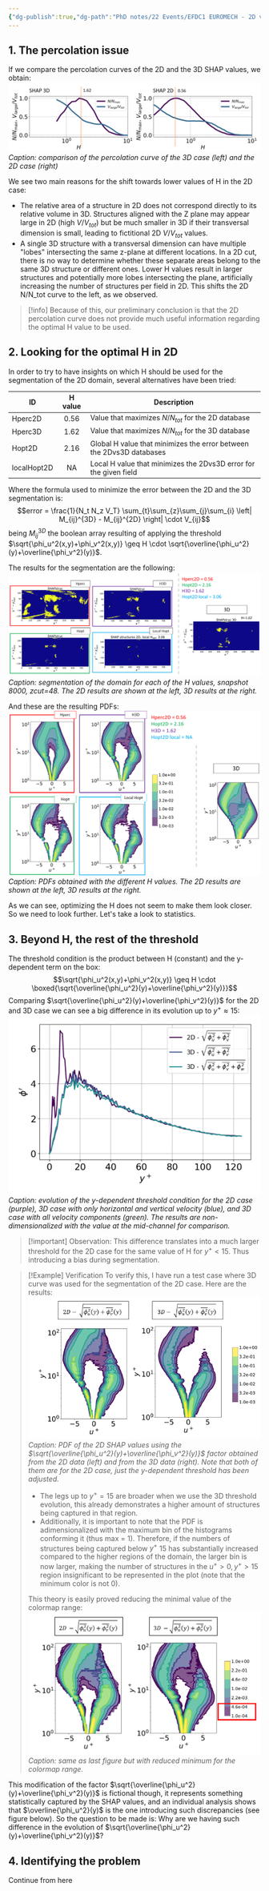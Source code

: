 ```yaml
---
{"dg-publish":true,"dg-path":"PhD notes/22 Events/EFDC1 EUROMECH - 2D vs 3D SHAP/SHAP structures analysis.md","permalink":"/ph-d-notes/22-events/efdc-1-euromech-2-d-vs-3-d-shap/shap-structures-analysis/"}
---
```


## 1. The percolation issue
If we compare the percolation curves of the 2D and the 3D SHAP values, we obtain:
![SHAP structures analysis-attachment-1.png|700](/img/user/9%20Operational/91%20Assets/SHAP%20structures%20analysis-attachment-1.png)
*Caption: comparison of the percolation curve of the 3D case (left) and the 2D case (right)*

We see two main reasons for the shift towards lower values of H in the 2D case:
- The relative area of a structure in 2D does not correspond directly to its relative volume in 3D. Structures aligned with the Z plane may appear large in 2D (high $V/V_{tot}$) but be much smaller in 3D if their transversal dimension is small, leading to fictitional 2D $V/V_{tot}$ values.
- A single 3D structure with a transversal dimension can have multiple "lobes" intersecting the same z-plane at different locations. In a 2D cut, there is no way to determine whether these separate areas belong to the same 3D structure or different ones. Lower H values result in larger structures and potentially more lobes intersecting the plane, artificially increasing the number of structures per field in 2D. This shifts the 2D N/N_tot curve to the left, as we observed.

> [!info] Because of this, our preliminary conclusion is that the 2D percolation curve does not provide much useful information regarding the optimal H value to be used.

## 2. Looking for the optimal H in 2D
In order to try to have insights on which H should be used for the segmentation of the 2D domain, several alternatives have been tried:

| ID          | H value | Description                                                          |
| ----------- | :-----: | -------------------------------------------------------------------- |
| Hperc2D     |  0.56   | Value that maximizes $N/N_{tot}$ for the 2D database                 |
| Hperc3D     |  1.62   | Value that maximizes $N/N_{tot}$ for the 3D database                 |
| Hopt2D      |  2.16   | Global H value that minimizes the error between the 2Dvs3D databases |
| localHopt2D |   NA    | Local H value that minimizes the 2Dvs3D error for the given field    |

Where the formula used to minimize the error between the 2D and the 3D segmentation is:
$$error = \frac{1}{N_t N_z V_T} \sum_{t}\sum_{z}\sum_{j}\sum_{i} \left| M_{ij}^{3D} - M_{ij}^{2D} \right| \cdot V_{ij}$$
being $M_{ij}^{3D}$ the boolean array resulting of applying the threshold $\sqrt{\phi_u^2(x,y)+\phi_v^2(x,y)} \geq H \cdot \sqrt{\overline{\phi_u^2}(y)+\overline{\phi_v^2}(y)}$.

The results for the segmentation are the following:
![SHAP structures analysis-attachment-2.png|800](/img/user/9%20Operational/91%20Assets/SHAP%20structures%20analysis-attachment-2.png)
*Caption: segmentation of the domain for each of the H values, snapshot 8000, zcut=48. The 2D results are shown at the left, 3D results at the right.*

And these are the resulting PDFs:
![SHAP structures analysis-attachment-3.png|700](/img/user/9%20Operational/91%20Assets/SHAP%20structures%20analysis-attachment-3.png)
*Caption: PDFs obtained with the different H values. The 2D results are shown at the left, 3D results at the right.*

As we can see, optimizing the H does not seem to make them look closer. So we need to look further. Let's take a look to statistics.

## 3. Beyond H, the rest of the threshold
The threshold condition is the product between H (constant) and the y-dependent term on the box:
$$\sqrt{\phi_u^2(x,y)+\phi_v^2(x,y)} \geq H \cdot \boxed{\sqrt{\overline{\phi_u^2}(y)+\overline{\phi_v^2}(y)}}$$
Comparing $\sqrt{\overline{\phi_u^2}(y)+\overline{\phi_v^2}(y)}$ for the 2D and 3D case we can see a big difference in its evolution up to $y^+\approx 15$:
![SHAP structures analysis-attachment-4.png|500](/img/user/9%20Operational/91%20Assets/SHAP%20structures%20analysis-attachment-4.png)
*Caption: evolution of the y-dependent threshold condition for the 2D case (purple), 3D case with only horizontal and vertical velocity (blue), and 3D case with all velocity components (green). The results are non-dimensionalized with the value at the mid-channel for comparison.*

> [!important] Observation:
> This difference translates into a much larger threshold for the 2D case for the same value of H for $y^+<15$. Thus introducing a bias during segmentation.

> [!Example] Verification
> To verify this, I have run a test case where 3D curve was used for the segmentation of the 2D case. Here are the results:
> ![SHAP structures analysis-attachment-5.png|500](/img/user/9%20Operational/91%20Assets/SHAP%20structures%20analysis-attachment-5.png) 
> *Caption: PDF of the 2D SHAP values using the $\sqrt{\overline{\phi_u^2}(y)+\overline{\phi_v^2}(y)}$ factor obtained from the 2D data (left) and from the 3D data (right). Note that both of them are for the 2D case, just the y-dependent threshold has been adjusted.*
> - The legs up to $y^+=15$ are broader when we use the 3D threshold evolution, this already demonstrates a higher amount of structures being captured in that region. 
> - Additionally, it is important to note that the PDF is adimensionalized with the maximum bin of the histograms conforming it (thus max = 1). Therefore, if the numbers of structures being captured below $y^+$ 15 has substantially increased compared to the higher regions of the domain, the larger bin is now larger, making the number of structures in the $u^+>0, y^+>15$ region insignificant to be represented in the plot (note that the minimum color is not 0).
> 
> This theory is easily proved reducing the minimal value of the colormap range:
> ![SHAP structures analysis-attachment-6.png|500](/img/user/9%20Operational/91%20Assets/SHAP%20structures%20analysis-attachment-6.png)
> *Caption: same as last figure but with reduced minimum for the colormap range.*

This modification of the factor $\sqrt{\overline{\phi_u^2}(y)+\overline{\phi_v^2}(y)}$ is fictional though, it represents something statistically captured by the SHAP values, and an individual analysis shows that $\overline{\phi_u^2}(y)$ is the one introducing such discrepancies (see figure below). So the question to be made is: Why are we having such difference in the evolution of $\sqrt{\overline{\phi_u^2}(y)+\overline{\phi_v^2}(y)}$?

## 4. Identifying the problem
Continue from here